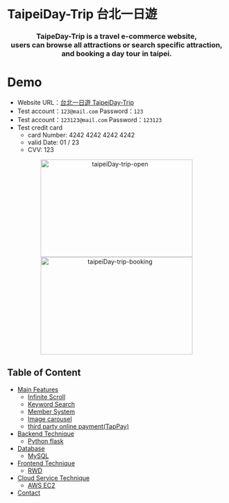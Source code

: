# TaipeiDay-Trip 台北一日遊

<h3 align="center">
  TaipeDay-Trip is a travel e-commerce website,<br/>
  users can browse all attractions or search specific attraction, 
  and booking a day tour in taipei. 
</h3>

# Demo
+ Website URL：[台北一日遊 TaipeiDay-Trip](http://54.198.160.161:3000/)
+ Test account：`123@mail.com`  Password：`123`
+ Test account：`123123@mail.com`  Password：`123123`
+ Test credit card
    - card Number: 4242 4242 4242 4242
    - valid Date: 01 / 23
    - CVV: 123

<p align="center">
  <img src="https://user-images.githubusercontent.com/94620926/174255880-9021a5d5-0681-4a27-91b9-058f7832894f.gif" alt="taipeiDay-trip-open" width= "350" height = "225"/>
  <img src="https://user-images.githubusercontent.com/94620926/174261385-efbf7b4f-82d3-439e-9424-50b60dc16c25.gif" alt="taipeiDay-trip-booking" width= "350" height = "225"/>
</p>

## Table of Content ##
+ [Main Features](#main-features)
    + [Infinite Scroll](#scroll)
    + [Keyword Search](#keyword-search)
    + [Member System](#member-system)
    + [Image carousel](#image-carousel)
    + [third party online payment(TapPay)](#tappay)
+ [Backend Technique](#backend)
    + [Python flask](#python-flask)
+ [Database](#database)
    + [MySQL](#MySQL)
+ [Frontend Technique](#frontend)
    + [RWD](#rwd)
+ [Cloud Service Technique](#cloud)
     + [AWS EC2](#ec2) 
+ [Contact](#contact)

